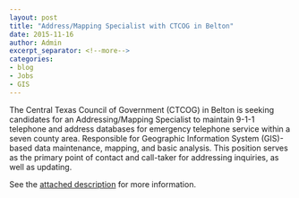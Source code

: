 ```yaml
---
layout: post
title: "Address/Mapping Specialist with CTCOG in Belton"
date: 2015-11-16
author: Admin
excerpt_separator: <!--more-->
categories:
- blog
- Jobs
- GIS
---
```


The Central Texas Council of Government (CTCOG) in Belton is seeking candidates for an Addressing/Mapping Specialist<!--more--> to maintain 9-1-1 telephone and address databases for emergency telephone service within a seven county area.  Responsible for Geographic Information System (GIS)-based data maintenance, mapping, and basic analysis.  This position serves as the primary point of contact and call-taker for addressing inquiries, as well as updating.

See the [attached description](https://drive.google.com/file/d/0B-8TC5jk7KXWUlV2WXc3MTViWXc/view?usp=sharing) for more information. 